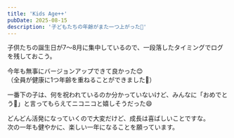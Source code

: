 ```yaml
---
title: 'Kids Age++'
pubDate: 2025-08-15
description: '子どもたちの年齢がまた一つ上がった🎂'
---
```


子供たちの誕生日が7〜8月に集中しているので、一段落したタイミングでログを残しておこう。

今年も無事にバージョンアップできて良かった😊<br/>
（全員が健康に1つ年齢を重ねることができました🎉）

一番下の子は、何を祝われているのか分かっていないけど、みんなに「おめでとう🎉」と言ってもらえてニコニコと嬉しそうだった😄

どんどん活発になっていくので大変だけど、成長は喜ばしいことですな。<br/>
次の一年も健やかに、楽しい一年になることを願っています。

